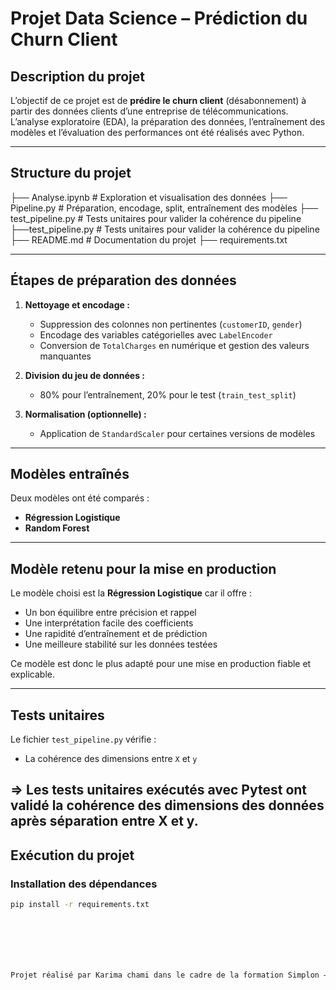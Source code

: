# Projet Data Science – Prédiction du Churn Client

## Description du projet
L’objectif de ce projet est de **prédire le churn client** (désabonnement) à partir des données clients d’une entreprise de télécommunications.  
L’analyse exploratoire (EDA), la préparation des données, l’entraînement des modèles et l’évaluation des performances ont été réalisés avec Python.

---

## Structure du projet
├── Analyse.ipynb # Exploration et visualisation des données
├── Pipeline.py # Préparation, encodage, split, entraînement des modèles
├── test_pipeline.py # Tests unitaires pour valider la cohérence du pipeline
├──test_pipeline.py # Tests unitaires pour valider la cohérence du pipeline
├── README.md # Documentation du projet
├── requirements.txt



---

## Étapes de préparation des données
1. **Nettoyage et encodage :**
   - Suppression des colonnes non pertinentes (`customerID`, `gender`)
   - Encodage des variables catégorielles avec `LabelEncoder`
   - Conversion de `TotalCharges` en numérique et gestion des valeurs manquantes

2. **Division du jeu de données :**
   - 80% pour l’entraînement, 20% pour le test (`train_test_split`)

3. **Normalisation (optionnelle) :**
   - Application de `StandardScaler` pour certaines versions de modèles

---

##  Modèles entraînés
Deux modèles ont été comparés :
- **Régression Logistique**
- **Random Forest**

---


## Modèle retenu pour la mise en production
Le modèle choisi est la **Régression Logistique** car il offre :
- Un bon équilibre entre précision et rappel  
- Une interprétation facile des coefficients  
- Une rapidité d’entraînement et de prédiction  
- Une meilleure stabilité sur les données testées  

Ce modèle est donc le plus adapté pour une mise en production fiable et explicable.

---

## Tests unitaires
Le fichier `test_pipeline.py` vérifie :
- La cohérence des dimensions entre `X` et `y`  
 
=> Les tests unitaires exécutés avec Pytest ont validé la cohérence des dimensions des données après séparation entre X et y.
---

## Exécution du projet

### Installation des dépendances
```bash
pip install -r requirements.txt







Projet réalisé par Karima chami dans le cadre de la formation Simplon – Developpement AI.